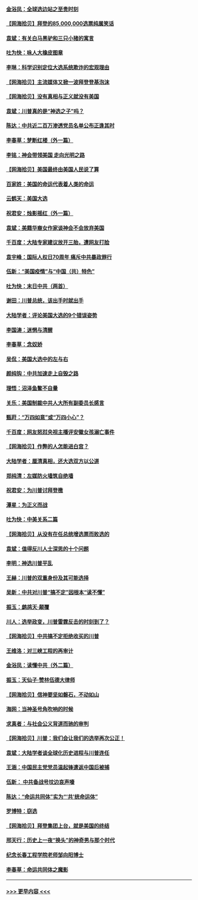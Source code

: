 #### [金浴凤：全球选边站之至贵时刻](../pages/nsc993/n12627318.md?t=12180703) 
#### [【网海拾贝】拜登的85,000,000选票纯属笑话](../pages/nsc993/n12626569.md?t=12180703) 
#### [袁斌：有关白马黑驴和三只小猪的寓言](../pages/nsc993/n12626198.md?t=12180703) 
#### [吐为快：咏人大橡皮图章](../pages/nsc993/n12624470.md?t=12180703) 
#### [李琳：科学识别定位大选系统欺诈的宏观理由](../pages/nsc993/n12624340.md?t=12180703) 
#### [【网海拾贝】主流媒体又掀一波拜登登基泡沫](../pages/nsc993/n12624000.md?t=12180703) 
#### [【网海拾贝】没有真相与正义就没有美国](../pages/nsc993/n12621885.md?t=12180703) 
#### [袁斌：川普真的是“神选之子”吗？](../pages/nsc993/n12621749.md?t=12180703) 
#### [陈达：中共近二百万渗透党员名单公布正逢其时](../pages/nsc993/n12620870.md?t=12180703) 
#### [李春草：梦断红楼（外一篇）](../pages/nsc993/n12619122.md?t=12180703) 
#### [李铭：神会带领美国 走向光明之路](../pages/nsc993/n12618584.md?t=12180703) 
#### [【网海拾贝】美国最终由美国人民说了算](../pages/nsc993/n12617255.md?t=12180703) 
#### [百家姓：美国的命运代表着人类的命运](../pages/nsc993/n12615838.md?t=12180703) 
#### [云鹤天：美国大选](../pages/nsc993/n12615994.md?t=12180703) 
#### [祝君安：烛影摇红（外一篇）](../pages/nsc993/n12615975.md?t=12180703) 
#### [袁斌：美籍华裔女作家谈神会不会放弃美国](../pages/nsc993/n12615263.md?t=12180703) 
#### [千百度：大陆专家建议放开三胎，遭网友打脸](../pages/nsc993/n12614456.md?t=12180703) 
#### [袁宇峰：国际人权日70周年 痛斥中共暴政罪行](../pages/nsc993/n12611965.md?t=12180703) 
#### [伍新：“美国疫情”与“中国（共）特色”](../pages/nsc993/n12611463.md?t=12180703) 
#### [吐为快：末日中共（两首）](../pages/nsc993/n12611461.md?t=12180703) 
#### [谢田：川普总统，该出手时就出手](../pages/nsc993/n12610905.md?t=12180703) 
#### [大陆学者：评论美国大选的9个错误姿势](../pages/nsc993/n12609586.md?t=12180703) 
#### [李国涛：迷惘与清醒](../pages/nsc993/n12607532.md?t=12180703) 
#### [李春草：念奴娇](../pages/nsc993/n12607083.md?t=12180703) 
#### [吴侃：美国大选中的左与右](../pages/nsc993/n12607054.md?t=12180703) 
#### [颜纯钩：中共加速走上自毁之路](../pages/nsc993/n12606473.md?t=12180703) 
#### [理悟：沼泽鱼鳖不自量](../pages/nsc993/n12606454.md?t=12180703) 
#### [关乐：美国制裁中共人大所有副委员长感言](../pages/nsc993/n12606442.md?t=12180703) 
#### [甄莳：“万四如意”或“万四小心”？](../pages/nsc993/n12606091.md?t=12180703) 
#### [千百度：网友怒怼央视主播评安徽女孩溺亡事件](../pages/nsc993/n12605370.md?t=12180703) 
#### [【网海拾贝】作弊的人怎能进白宫？](../pages/nsc993/n12603546.md?t=12180703) 
#### [大陆学者：厘清真相，还大选双方以公道](../pages/nsc993/n12603475.md?t=12180703) 
#### [郑纯清：左媒防火墙筑自绝墙](../pages/nsc993/n12602226.md?t=12180703) 
#### [祝君安：为川普讨拜登檄](../pages/nsc993/n12602199.md?t=12180703) 
#### [潭星：为正义而战](../pages/nsc993/n12600926.md?t=12180703) 
#### [吐为快：中美关系二篇](../pages/nsc993/n12600908.md?t=12180703) 
#### [【网海拾贝】从没有在任总统增选票而败选的](../pages/nsc993/n12600435.md?t=12180703) 
#### [袁斌：值得反川人士深思的十个问题](../pages/nsc993/n12600332.md?t=12180703) 
#### [李明：神选川普平乱](../pages/nsc993/n12599751.md?t=12180703) 
#### [王赫：川普的双重身份及其可能选择](../pages/nsc993/n12599723.md?t=12180703) 
#### [吴新：中共对川普“搞不定”因根本“读不懂”](../pages/nsc993/n12599502.md?t=12180703) 
#### [振玉：鹧鸪天‧颠覆](../pages/nsc993/n12599494.md?t=12180703) 
#### [川人：选举政变，川普雷霆反击的时刻到了？](../pages/nsc993/n12599291.md?t=12180703) 
#### [【网海拾贝】中共搞不定拒绝收买的川普](../pages/nsc993/n12598955.md?t=12180703) 
#### [王维洛：对三峡工程的再审计](../pages/nsc993/n12598436.md?t=12180703) 
#### [金浴凤：读懂中共（外二篇）](../pages/nsc993/n12597943.md?t=12180703) 
#### [振玉：天仙子‧赞林伍德大律师](../pages/nsc993/n12597929.md?t=12180703) 
#### [【网海拾贝】信神要坚如磐石，不动如山](../pages/nsc993/n12597901.md?t=12180703) 
#### [海网：当神圣号角吹响的时候](../pages/nsc993/n12595891.md?t=12180703) 
#### [求真者：与社会公义背道而驰的审判](../pages/nsc993/n12595868.md?t=12180703) 
#### [【网海拾贝】川普：我们会让我们的选举再次公正！](../pages/nsc993/n12594930.md?t=12180703) 
#### [袁斌：大陆学者谈全球化历史进程与川普连任](../pages/nsc993/n12594690.md?t=12180703) 
#### [王涵：中国民主党党员温起锋遣返中国后被捕](../pages/nsc993/n12594540.md?t=12180703) 
#### [伍新： 中共备战号坟边哀声嚎](../pages/nsc993/n12593086.md?t=12180703) 
#### [陈达：“命运共同体”实为“‘共’统命运体”](../pages/nsc993/n12590865.md?t=12180703) 
#### [罗博特：窃选](../pages/nsc993/n12590619.md?t=12180703) 
#### [【网海拾贝】拜登集团上台，就是美国的终结](../pages/nsc993/n12589725.md?t=12180703) 
#### [邢天行：历史上一夜“换头”的神奇男与那个时代](../pages/nsc993/n12589424.md?t=12180703) 
#### [纪念长春工程学院老师邹向阳博士](../pages/nsc993/n12585390.md?t=12180703) 
#### [李春草：命运共同体之魔影](../pages/nsc993/n12585026.md?t=12180703) 

----
#### [ >>> 更早内容 <<< ](../indexes/nsc993-earlier.md)
